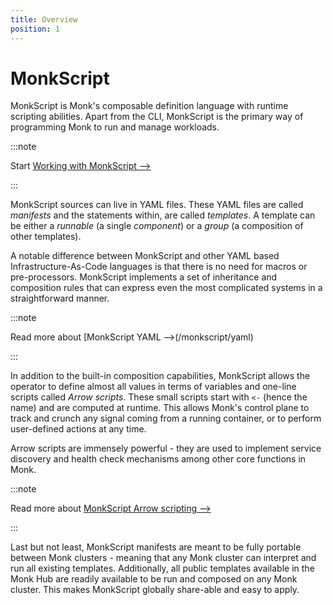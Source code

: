 ```yaml
---
title: Overview
position: 1
---
```

# MonkScript

MonkScript is Monk's composable definition language with runtime scripting abilities. Apart from the CLI, MonkScript is the primary way of programming Monk to run and manage workloads.

:::note

Start [Working with MonkScript -->](/monkscript/working)

:::

MonkScript sources can live in YAML files. These YAML files are called _manifests_ and the statements within, are called _templates_. A template can be either a _runnable_ (a single _component_) or a _group_ (a composition of other templates).

A notable difference between MonkScript and other YAML based Infrastructure-As-Code languages is that there is no need for macros or pre-processors. MonkScript implements a set of inheritance and composition rules that can express even the most complicated systems in a straightforward manner.

:::note

Read more about [MonkScript YAML -->(/monkscript/yaml)

:::

In addition to the built-in composition capabilities, MonkScript allows the operator to define almost all values in terms of variables and one-line scripts called _Arrow scripts_. These small scripts start with `<-` (hence the name) and are computed at runtime. This allows Monk's control plane to track and crunch any signal coming from a running container, or to perform user-defined actions at any time.

Arrow scripts are immensely powerful - they are used to implement service discovery and health check mechanisms among other core functions in Monk.

:::note

Read more about [MonkScript Arrow scripting -->](/monkscript/scripting-index)

:::

Last but not least, MonkScript manifests are meant to be fully portable between Monk clusters - meaning that any Monk cluster can interpret and run all existing templates. Additionally, all public templates available in the Monk Hub are readily available to be run and composed on any Monk cluster. This makes MonkScript globally share-able and easy to apply.
